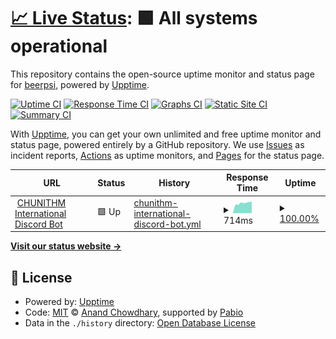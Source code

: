 # [📈 Live Status](https://beer-psi.github.io/uptime): <!--live status--> **🟩 All systems operational**

This repository contains the open-source uptime monitor and status page for [beerpsi](https://beer-psi.github.io/uptime), powered by [Upptime](https://github.com/upptime/upptime).

[![Uptime CI](https://github.com/beer-psi/uptime/workflows/Uptime%20CI/badge.svg)](https://github.com/beer-psi/uptime/actions?query=workflow%3A%22Uptime+CI%22)
[![Response Time CI](https://github.com/beer-psi/uptime/workflows/Response%20Time%20CI/badge.svg)](https://github.com/beer-psi/uptime/actions?query=workflow%3A%22Response+Time+CI%22)
[![Graphs CI](https://github.com/beer-psi/uptime/workflows/Graphs%20CI/badge.svg)](https://github.com/beer-psi/uptime/actions?query=workflow%3A%22Graphs+CI%22)
[![Static Site CI](https://github.com/beer-psi/uptime/workflows/Static%20Site%20CI/badge.svg)](https://github.com/beer-psi/uptime/actions?query=workflow%3A%22Static+Site+CI%22)
[![Summary CI](https://github.com/beer-psi/uptime/workflows/Summary%20CI/badge.svg)](https://github.com/beer-psi/uptime/actions?query=workflow%3A%22Summary+CI%22)

With [Upptime](https://upptime.js.org), you can get your own unlimited and free uptime monitor and status page, powered entirely by a GitHub repository. We use [Issues](https://github.com/beer-psi/uptime/issues) as incident reports, [Actions](https://github.com/beer-psi/uptime/actions) as uptime monitors, and [Pages](https://beer-psi.github.io/uptime) for the status page.

<!--start: status pages-->
<!-- This summary is generated by Upptime (https://github.com/upptime/upptime) -->
<!-- Do not edit this manually, your changes will be overwritten -->
<!-- prettier-ignore -->
| URL | Status | History | Response Time | Uptime |
| --- | ------ | ------- | ------------- | ------ |
| <img alt="" src="https://icons.duckduckgo.com/ip3/chunithm.beerpsi.cc.ico" height="13"> [CHUNITHM International Discord Bot](https://chunithm.beerpsi.cc) | 🟩 Up | [chunithm-international-discord-bot.yml](https://github.com/beer-psi/uptime/commits/HEAD/history/chunithm-international-discord-bot.yml) | <details><summary><img alt="Response time graph" src="./graphs/chunithm-international-discord-bot/response-time-week.png" height="20"> 714ms</summary><br><a href="https://beer-psi.github.io/uptime/history/chunithm-international-discord-bot"><img alt="Response time 721" src="https://img.shields.io/endpoint?url=https%3A%2F%2Fraw.githubusercontent.com%2Fbeer-psi%2Fuptime%2FHEAD%2Fapi%2Fchunithm-international-discord-bot%2Fresponse-time.json"></a><br><a href="https://beer-psi.github.io/uptime/history/chunithm-international-discord-bot"><img alt="24-hour response time 812" src="https://img.shields.io/endpoint?url=https%3A%2F%2Fraw.githubusercontent.com%2Fbeer-psi%2Fuptime%2FHEAD%2Fapi%2Fchunithm-international-discord-bot%2Fresponse-time-day.json"></a><br><a href="https://beer-psi.github.io/uptime/history/chunithm-international-discord-bot"><img alt="7-day response time 714" src="https://img.shields.io/endpoint?url=https%3A%2F%2Fraw.githubusercontent.com%2Fbeer-psi%2Fuptime%2FHEAD%2Fapi%2Fchunithm-international-discord-bot%2Fresponse-time-week.json"></a><br><a href="https://beer-psi.github.io/uptime/history/chunithm-international-discord-bot"><img alt="30-day response time 618" src="https://img.shields.io/endpoint?url=https%3A%2F%2Fraw.githubusercontent.com%2Fbeer-psi%2Fuptime%2FHEAD%2Fapi%2Fchunithm-international-discord-bot%2Fresponse-time-month.json"></a><br><a href="https://beer-psi.github.io/uptime/history/chunithm-international-discord-bot"><img alt="1-year response time 721" src="https://img.shields.io/endpoint?url=https%3A%2F%2Fraw.githubusercontent.com%2Fbeer-psi%2Fuptime%2FHEAD%2Fapi%2Fchunithm-international-discord-bot%2Fresponse-time-year.json"></a></details> | <details><summary><a href="https://beer-psi.github.io/uptime/history/chunithm-international-discord-bot">100.00%</a></summary><a href="https://beer-psi.github.io/uptime/history/chunithm-international-discord-bot"><img alt="All-time uptime 96.74%" src="https://img.shields.io/endpoint?url=https%3A%2F%2Fraw.githubusercontent.com%2Fbeer-psi%2Fuptime%2FHEAD%2Fapi%2Fchunithm-international-discord-bot%2Fuptime.json"></a><br><a href="https://beer-psi.github.io/uptime/history/chunithm-international-discord-bot"><img alt="24-hour uptime 100.00%" src="https://img.shields.io/endpoint?url=https%3A%2F%2Fraw.githubusercontent.com%2Fbeer-psi%2Fuptime%2FHEAD%2Fapi%2Fchunithm-international-discord-bot%2Fuptime-day.json"></a><br><a href="https://beer-psi.github.io/uptime/history/chunithm-international-discord-bot"><img alt="7-day uptime 100.00%" src="https://img.shields.io/endpoint?url=https%3A%2F%2Fraw.githubusercontent.com%2Fbeer-psi%2Fuptime%2FHEAD%2Fapi%2Fchunithm-international-discord-bot%2Fuptime-week.json"></a><br><a href="https://beer-psi.github.io/uptime/history/chunithm-international-discord-bot"><img alt="30-day uptime 83.67%" src="https://img.shields.io/endpoint?url=https%3A%2F%2Fraw.githubusercontent.com%2Fbeer-psi%2Fuptime%2FHEAD%2Fapi%2Fchunithm-international-discord-bot%2Fuptime-month.json"></a><br><a href="https://beer-psi.github.io/uptime/history/chunithm-international-discord-bot"><img alt="1-year uptime 96.74%" src="https://img.shields.io/endpoint?url=https%3A%2F%2Fraw.githubusercontent.com%2Fbeer-psi%2Fuptime%2FHEAD%2Fapi%2Fchunithm-international-discord-bot%2Fuptime-year.json"></a></details>

<!--end: status pages-->

[**Visit our status website →**](https://beer-psi.github.io/uptime)

## 📄 License

- Powered by: [Upptime](https://github.com/upptime/upptime)
- Code: [MIT](./LICENSE) © [Anand Chowdhary](https://anandchowdhary.com), supported by [Pabio](https://pabio.com)
- Data in the `./history` directory: [Open Database License](https://opendatacommons.org/licenses/odbl/1-0/)

